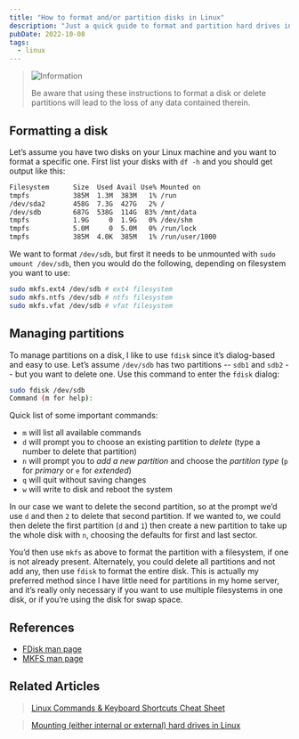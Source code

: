 ```yaml
---
title: "How to format and/or partition disks in Linux"
description: "Just a quick guide to format and partition hard drives in Linux command line that I wrote for myself a long time ago, and recently had to reference again."
pubDate: 2022-10-08
tags:
  - linux
---
```


> <img src="/assets/info.svg" class="info" loading="lazy" decoding="async" alt="Information">
>
> Be aware that using these instructions to format a disk or delete partitions will lead to the loss of any data contained therein.

## Formatting a disk

Let’s assume you have two disks on your Linux machine and you want to format a specific one. First list your disks with `df -h` and you should get output like this:

```bash
Filesystem      Size  Used Avail Use% Mounted on
tmpfs           385M  1.3M  383M   1% /run
/dev/sda2       458G  7.3G  427G   2% /
/dev/sdb        687G  538G  114G  83% /mnt/data
tmpfs           1.9G     0  1.9G   0% /dev/shm
tmpfs           5.0M     0  5.0M   0% /run/lock
tmpfs           385M  4.0K  385M   1% /run/user/1000
```

We want to format `/dev/sdb`, but first it needs to be unmounted with `sudo umount /dev/sdb`, then you would do the following, depending on filesystem you want to use:

```bash
sudo mkfs.ext4 /dev/sdb # ext4 filesystem
sudo mkfs.ntfs /dev/sdb # ntfs filesystem
sudo mkfs.vfat /dev/sdb # vfat filesystem
```

## Managing partitions

To manage partitions on a disk, I like to use `fdisk` since it’s dialog-based and easy to use. Let’s assume `/dev/sdb` has two partitions -- `sdb1` and `sdb2` -- but you want to delete one. Use this command to enter the `fdisk` dialog:

```bash
sudo fdisk /dev/sdb
Command (m for help):
```

Quick list of some important commands:

- `m` will list all available commands
- `d` will prompt you to choose an existing partition to _delete_ (type a number to delete that partition)
- `n` will prompt you to _add a new partition_ and choose the _partition type_ (`p` for _primary_ or `e` for _extended_)
- `q` will quit without saving changes
- `w` will write to disk and reboot the system

In our case we want to delete the second partition, so at the prompt we’d use `d` and then `2` to delete that second partition. If we wanted to, we could then delete the first partition (`d` and `1`) then create a new partition to take up the whole disk with `n`, choosing the defaults for first and last sector.

You’d then use `mkfs` as above to format the partition with a filesystem, if one is not already present. Alternately, you could delete all partitions and not add any, then use `fdisk` to format the entire disk. This is actually my preferred method since I have little need for partitions in my home server, and it’s really only necessary if you want to use multiple filesystems in one disk, or if you’re using the disk for swap space.

## References

- <a href="https://man7.org/linux/man-pages/man8/fdisk.8.html" target="_blank">FDisk man page</a>
- <a href="https://man7.org/linux/man-pages/man8/mkfs.8.html" target="_blank">MKFS man page</a>

## Related Articles

> [Linux Commands & Keyboard Shortcuts Cheat Sheet](/blog/basic-linux-commands/)

> [Mounting (either internal or external) hard drives in Linux](/blog/mounting-hard-drives-in-linux/)